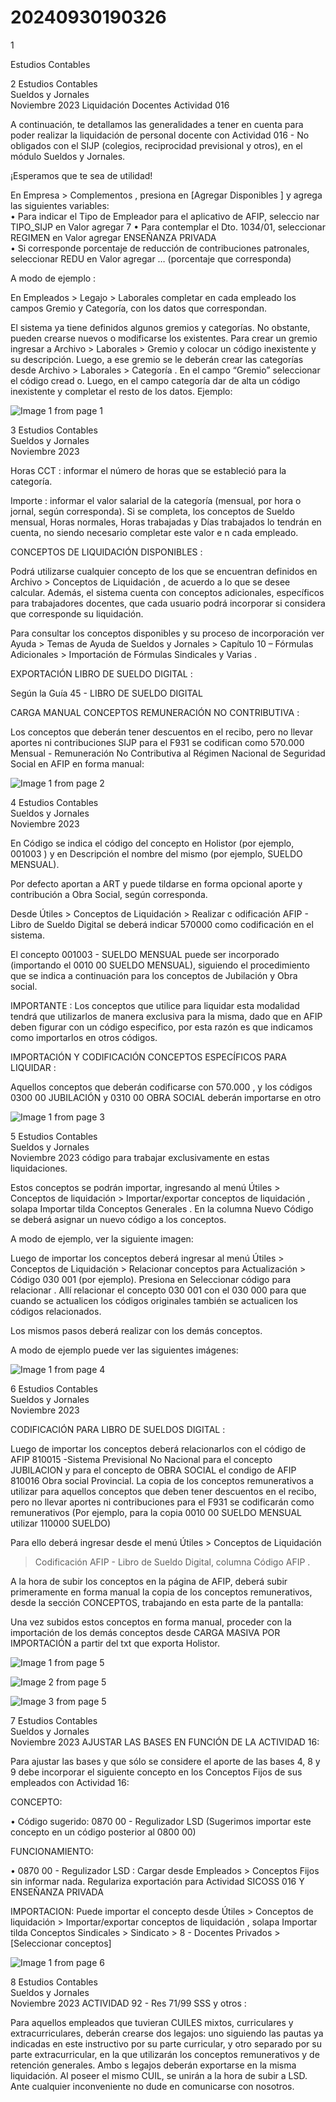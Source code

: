 # 20240930190326

 1 
 
  
Estudios Contables  


 
 
 
 2 Estudios Contables  
Sueldos y Jornales  
Noviembre  2023 Liquidación Docentes Actividad 016  
 
A continuación, te detallamos las generalidades a tener en cuenta para 
poder  realizar la liquidación de personal docente con Actividad 016 - No 
obligados con el SIJP (colegios, reciprocidad previsional y otros), en el 
módulo Sueldos y Jornales.  
 
¡Esperamos que te sea de utilidad!  
 
En Empresa > Complementos , presiona en [Agregar Disponibles ] y 
agrega  las siguientes variables:  
• Para indicar el Tipo de Empleador para el aplicativo de AFIP, 
seleccio nar TIPO_SIJP en Valor agregar  7 
• Para contemplar el Dto. 1034/01, seleccionar  REGIMEN en Valor 
agregar  ENSEÑANZA PRIVADA  
• Si corresponde porcentaje de reducción de contribuciones 
patronales, seleccionar  REDU en Valor agregar  … (porcentaje que 
corresponda)  
 
A modo de ejemplo : 
 
 
 
En Empleados > Legajo > Laborales  completar en cada empleado los 
campos Gremio y Categoría, con los datos que correspondan.  
 
El sistema ya tiene definidos algunos gremios y categorías. No obstante, 
pueden crearse nuevos o modificarse los existentes. Para crear un 
gremio ingresar a Archivo > Laborales > Gremio  y colocar un código 
inexistente y su descripción. Luego, a ese gremio se le deberán crear las 
categorías desde Archivo > Laborales > Categoría . En el campo 
“Gremio” seleccionar el código cread o. Luego, en el campo categoría dar 
de alta un código inexistente y completar el resto de los datos. Ejemplo:  


![Image 1 from page 1](images/image_1_1.png)

 
 
 
 3 Estudios Contables  
Sueldos y Jornales  
Noviembre  2023  
 
 
Horas CCT : informar el número de horas que se estableció para la 
categoría.  
 
Importe : informar el valor salarial de la categoría (mensual, por hora o 
jornal, según corresponda). Si se completa, los conceptos de Sueldo 
mensual, Horas normales, Horas trabajadas y Días trabajados lo tendrán 
en cuenta, no siendo necesario completar este valor e n cada empleado.  
 
CONCEPTOS DE LIQUIDACIÓN DISPONIBLES : 
 
Podrá utilizarse cualquier concepto de los que se encuentran definidos 
en Archivo > Conceptos de Liquidación , de acuerdo a lo que se desee 
calcular. Además, el sistema cuenta con conceptos adicionales, 
específicos para trabajadores docentes, que cada usuario podrá 
incorporar si considera que corresponde su liquidación.  
 
Para consultar los conceptos disponibles y su proceso de incorporación 
ver Ayuda > Temas de Ayuda de Sueldos y Jornales > Capítulo 10 – 
Fórmulas Adicionales > Importación de Fórmulas Sindicales y Varias . 
 
EXPORTACIÓN LIBRO DE SUELDO DIGITAL : 
 
Según la Guía 45 - LIBRO DE SUELDO DIGITAL  
 
CARGA MANUAL CONCEPTOS REMUNERACIÓN NO CONTRIBUTIVA : 
 
Los conceptos que deberán tener descuentos en el recibo, pero no llevar 
aportes ni contribuciones SIJP para el F931 se codifican como 570.000 
Mensual - Remuneración No Contributiva al Régimen Nacional de 
Seguridad Social   en AFIP en forma manual:  


![Image 1 from page 2](images/image_2_1.png)

 
 
 
 4 Estudios Contables  
Sueldos y Jornales  
Noviembre  2023  
 
 
En Código  se indica el código del concepto en Holistor (por ejemplo, 
001003 ) y en Descripción el nombre del mismo (por ejemplo, SUELDO 
MENSUAL).  
 
Por defecto aportan a ART y puede tildarse en forma opcional aporte y 
contribución a Obra Social, según corresponda.  
 
Desde Útiles > Conceptos de Liquidación > Realizar c odificación AFIP - 
Libro de Sueldo Digital  se deberá indicar 570000  como codificación en el 
sistema.  
 
El concepto 001003 - SUELDO MENSUAL  puede ser incorporado 
(importando el 0010 00 SUELDO MENSUAL), siguiendo el procedimiento 
que se indica a continuación para los conceptos de Jubilación y Obra 
social.  
 
IMPORTANTE : Los conceptos que utilice para liquidar esta modalidad 
tendrá que utilizarlos de manera exclusiva para la misma, dado que en 
AFIP deben figurar con un código especifico, por esta razón es que 
indicamos como importarlos en otros códigos.  
 
IMPORTACIÓN Y CODIFICACIÓN CONCEPTOS ESPECÍFICOS PARA 
LIQUIDAR : 
 
Aquellos conceptos que deberán codificarse con 570.000 , y los códigos 
0300 00 JUBILACIÓN y 0310 00 OBRA SOCIAL  deberán importarse en otro 


![Image 1 from page 3](images/image_3_1.png)

 
 
 
 5 Estudios Contables  
Sueldos y Jornales  
Noviembre  2023 código para trabajar exclusivamente en estas liquidaciones.  
 
Estos conceptos se podrán importar, ingresando al menú Útiles > 
Conceptos de liquidación > Importar/exportar conceptos de liquidación , 
solapa Importar  tilda Conceptos Generales . En la columna Nuevo Código 
se deberá asignar un nuevo código a los conceptos.  
 
A modo de ejemplo, ver la siguiente imagen:  
 
 
 
 
Luego de importar los conceptos deberá ingresar al menú  Útiles > 
Conceptos de Liquidación > Relacionar conceptos para Actualización  > 
Código 030 001 (por ejemplo). Presiona en Seleccionar  código para 
relacionar . Allí relacionar el concepto 030 001 con el 030 000 para que 
cuando se actualicen  los códigos originales también se actualicen los 
códigos relacionados.  
 
Los mismos pasos deberá realizar con los demás conceptos.  
 
A modo de ejemplo puede ver las siguientes imágenes:  


![Image 1 from page 4](images/image_4_1.png)

 
 
 
 6 Estudios Contables  
Sueldos y Jornales  
Noviembre  2023  
 
 
 
CODIFICACIÓN PARA LIBRO DE SUELDOS DIGITAL : 
 
Luego de importar los conceptos deberá relacionarlos con el código de 
AFIP   810015 -Sistema Previsional No Nacional  para el concepto 
JUBILACION  y para el concepto de OBRA SOCIAL el condigo de 
AFIP  810016 Obra social Provincial.  La copia de los conceptos 
remunerativos a utilizar para aquellos  conceptos que deben tener 
descuentos en el recibo, pero no llevar aportes ni contribuciones para el 
F931 se codificarán como remunerativos (Por ejemplo, para la copia 
0010 00 SUELDO MENSUAL utilizar 110000 SUELDO)  
 
Para ello deberá ingresar desde el menú  Útiles > Conceptos de Liquidación 
> Codificación AFIP - Libro de Sueldo Digital,  columna  Código AFIP .  
 
A la hora de subir los conceptos en la página de AFIP, deberá subir 
primeramente en forma manual la copia de los conceptos remunerativos, 
desde la sección CONCEPTOS, trabajando en esta parte de la pantalla:  
 
Una vez subidos estos conceptos en forma manual, proceder con la 
importación de los demás conceptos desde CARGA MASIVA POR 
IMPORTACIÓN a partir del txt que exporta Holistor.  
 


![Image 1 from page 5](images/image_5_1.png)

![Image 2 from page 5](images/image_5_2.png)

![Image 3 from page 5](images/image_5_3.png)

 
 
 
 7 Estudios Contables  
Sueldos y Jornales  
Noviembre  2023 AJUSTAR LAS BASES EN FUNCIÓN DE LA ACTIVIDAD 16:  
 
Para ajustar las bases y que sólo se considere el aporte de las bases 4, 8 y 9 
debe incorporar el siguiente concepto en los Conceptos Fijos de sus 
empleados con Actividad 16:  
  
CONCEPTO:  
 
• Código sugerido: 0870 00 - Regulizador LSD  (Sugerimos 
importar este concepto en un código posterior al 0800 00) 
  
FUNCIONAMIENTO:  
 
• 0870 00 - Regulizador LSD :  Cargar  desde  Empleados > 
Conceptos Fijos  sin informar nada.  Regulariza exportación para 
Actividad SICOSS 016 Y ENSEÑANZA PRIVADA  
 
IMPORTACION:  Puede importar el concepto desde Útiles > Conceptos de 
liquidación > Importar/exportar conceptos de liquidación , solapa 
Importar  tilda Conceptos Sindicales > Sindicato >  8 - Docentes Privados > 
[Seleccionar conceptos]   
 
 
 
 
 
 
 
 


![Image 1 from page 6](images/image_6_1.png)

 
 
 
 8 Estudios Contables  
Sueldos y Jornales  
Noviembre  2023 ACTIVIDAD 92 - Res 71/99 SSS y otros : 
 
Para aquellos empleados que tuvieran CUILES mixtos, curriculares y 
extracurriculares, deberán crearse dos legajos: uno siguiendo las pautas ya 
indicadas en este instructivo por su parte curricular, y otro separado por su 
parte extracurricular, en la que utilizarán los conceptos remunerativos y de 
retención generales. Ambo s legajos deberán exportarse en la misma 
liquidación. Al poseer el mismo CUIL, se unirán a la hora de subir a LSD.  
Ante  cualquier  inconveniente  no dude  en comunicarse  con nosotros.  
 

